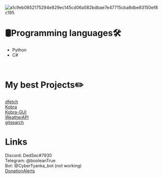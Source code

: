 ![a1c9eb0852175294e829ec145cd06a582bdbae7e47715cba8dbe83150ef8c195](https://user-images.githubusercontent.com/55799553/137111447-4bccf9bb-f6f4-4951-82a6-ca0e0932b482.png)
                                <h1>🛢Programming languages🛠</h1>
<ul>
  <li>Python</li>
  <li>C#</li>
</ul>
<br/>

# My best Projects✏️
<a href="https://github.com/DedSec77/dfetch">dfetch</a>
<br/>
<a href="https://github.com/DedSec77/Kobra">Kobra</a>
<br/>
<a href="https://github.com/DedSec77/Kobra-GUI">Kobra-GUI</a>
<br/>
<a href="https://github.com/DedSec77/WeatherAPI">WeatherAPI</a>
<br/>
<a href="https://github.com/DedSec77/gitsearch">gitsearch</a>
# Links
Discord: DedSec#7930
<br/>
Telegram: @booleanTrue
<br/>
Bot: @CyberTyanka_bot (not working)
<br/>
<a href="https://www.donationalerts.com/r/dedsec228">DonationAlerts</a>
<br/>
